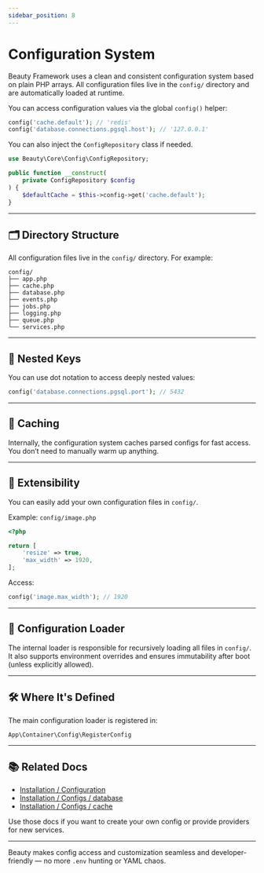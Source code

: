 ```yaml
---
sidebar_position: 8
---
```


# Configuration System

Beauty Framework uses a clean and consistent configuration system based on plain PHP arrays. All configuration files live in the `config/` directory and are automatically loaded at runtime.

You can access configuration values via the global `config()` helper:

```php
config('cache.default'); // 'redis'
config('database.connections.pgsql.host'); // '127.0.0.1'
```

You can also inject the `ConfigRepository` class if needed.

```php
use Beauty\Core\Config\ConfigRepository;

public function __construct(
    private ConfigRepository $config
) {
    $defaultCache = $this->config->get('cache.default');
}
```

---

## 🗂 Directory Structure

All configuration files live in the `config/` directory. For example:

```
config/
├── app.php
├── cache.php
├── database.php
├── events.php
├── jobs.php
├── logging.php
├── queue.php
└── services.php
```

---

## 🧩 Nested Keys

You can use dot notation to access deeply nested values:

```php
config('database.connections.pgsql.port'); // 5432
```

---

## 🚀 Caching

Internally, the configuration system caches parsed configs for fast access. You don’t need to manually warm up anything.

---

## 🧱 Extensibility

You can easily add your own configuration files in `config/`.

Example: `config/image.php`

```php
<?php

return [
    'resize' => true,
    'max_width' => 1920,
];
```

Access:

```php
config('image.max_width'); // 1920
```

---

## 📁 Configuration Loader

The internal loader is responsible for recursively loading all files in `config/`. It also supports environment overrides and ensures immutability after boot (unless explicitly allowed).

---

## 🛠 Where It's Defined

The main configuration loader is registered in:

```
App\Container\Config\RegisterConfig
```

---

## 📚 Related Docs

* [Installation / Configuration](../1-Installation/configure.md)
* [Installation / Configs / database](../1-Installation/Configs/database.md)
* [Installation / Configs / cache](../1-Installation/Configs/cache.md)

Use those docs if you want to create your own config or provide providers for new services.

---

Beauty makes config access and customization seamless and developer-friendly — no more `.env` hunting or YAML chaos.
